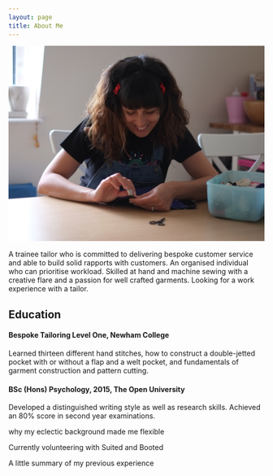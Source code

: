```yaml
---
layout: page
title: About Me
---
```


![Caterina Giolo](/public/img/caterina_giolo.jpg)

A trainee tailor who is committed to delivering bespoke customer service and
able to build solid rapports with customers. An organised individual who can
prioritise workload. Skilled at hand and machine sewing with a creative flare
and a passion for well crafted garments. Looking for a work experience with a
tailor.

## Education

#### Bespoke Tailoring Level One, Newham College

Learned thirteen different hand stitches, how to construct a double-jetted
pocket with or without a flap and a welt pocket, and fundamentals of garment
construction and pattern cutting.

#### BSc (Hons) Psychology, 2015, The Open University

Developed a distinguished writing style as well as research skills. Achieved an
80% score in second year examinations.

why my eclectic background made me flexible

Currently volunteering with Suited and Booted

A little summary of my previous experience
